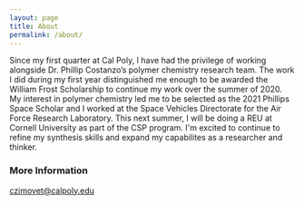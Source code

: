 ```yaml
---
layout: page
title: About
permalink: /about/
---
```



Since my first quarter at Cal Poly, I have had the privilege of working alongside Dr. Phillip Costanzo’s polymer chemistry research team. The work I did during my first year distinguished me enough to be awarded the William Frost Scholarship to continue my work over the summer of 2020. My interest in polymer chemistry led me to be selected as the 2021 Phillips Space Scholar and I worked at the Space Vehicles Directorate for the Air Force Research Laboratory. This next summer, I will be doing a REU at Cornell University as part of the CSP program. I'm excited to continue to refine my synthesis skills and expand my capabilites as a researcher and thinker.

### More Information



[czimovet@calpoly.edu](mailto:armcdona@calpoly.edu)
